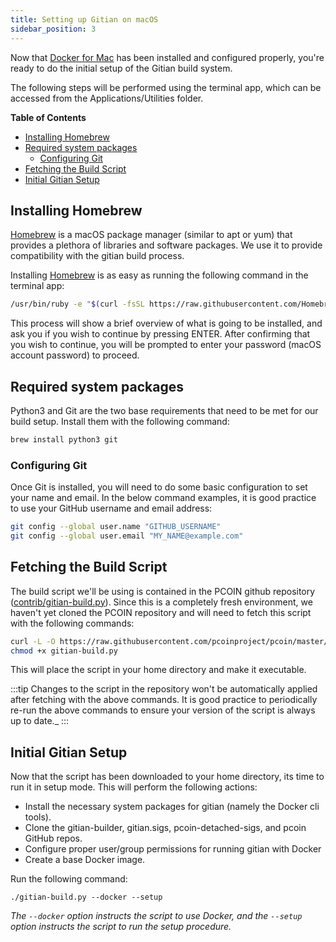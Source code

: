 ```yaml
---
title: Setting up Gitian on macOS
sidebar_position: 3
---
```


Now that [Docker for Mac](./docker-setup-mac.md) has been installed and configured properly, you're ready to do the initial setup of the Gitian build system.

The following steps will be performed using the terminal app, which can be accessed from the Applications/Utilities folder.

<!-- markdown-toc start -->

**Table of Contents**

- [Installing Homebrew](#installing-homebrew)
- [Required system packages](#required-system-packages)
  - [Configuring Git](#configuring-git)
- [Fetching the Build Script](#fetching-the-build-script)
- [Initial Gitian Setup](#initial-gitian-setup)

<!-- markdown-toc end -->

## Installing Homebrew

[Homebrew](https://brew.sh/) is a macOS package manager (similar to apt or yum) that provides a plethora of libraries and software packages. We use it to provide compatibility with the gitian build process.

Installing [Homebrew](https://brew.sh/) is as easy as running the following command in the terminal app:

```bash
/usr/bin/ruby -e "$(curl -fsSL https://raw.githubusercontent.com/Homebrew/install/master/install)"
```

This process will show a brief overview of what is going to be installed, and ask you if you wish to continue by pressing ENTER. After confirming that you wish to continue, you will be prompted to enter your password (macOS account password) to proceed.

## Required system packages

Python3 and Git are the two base requirements that need to be met for our build setup. Install them with the following command:

```bash
brew install python3 git
```

### Configuring Git

Once Git is installed, you will need to do some basic configuration to set your name and email. In the below command examples, it is good practice to use your GitHub username and email address:

```bash
git config --global user.name "GITHUB_USERNAME"
git config --global user.email "MY_NAME@example.com"
```

## Fetching the Build Script

The build script we'll be using is contained in the PCOIN github repository ([contrib/gitian-build.py](https://github.com/pcoinproject/pcoin/blob/master/contrib/gitian-build.py)). Since this is a completely fresh environment, we haven't yet cloned the PCOIN repository and will need to fetch this script with the following commands:

```bash
curl -L -O https://raw.githubusercontent.com/pcoinproject/pcoin/master/contrib/gitian-build.py
chmod +x gitian-build.py
```

This will place the script in your home directory and make it executable.

:::tip
Changes to the script in the repository won't be automatically applied after fetching with the above commands. It is good practice to periodically re-run the above commands to ensure your version of the script is always up to date.\_
:::

## Initial Gitian Setup

Now that the script has been downloaded to your home directory, its time to run it in setup mode. This will perform the following actions:

- Install the necessary system packages for gitian (namely the Docker cli tools).
- Clone the gitian-builder, gitian.sigs, pcoin-detached-sigs, and pcoin GitHub repos.
- Configure proper user/group permissions for running gitian with Docker
- Create a base Docker image.

Run the following command:

```shell
./gitian-build.py --docker --setup
```

_The `--docker` option instructs the script to use Docker, and the `--setup` option instructs the script to run the setup procedure._

